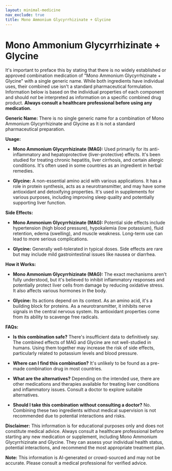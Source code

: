 ```yaml
---
layout: minimal-medicine
nav_exclude: true
title: Mono Ammonium Glycyrrhizinate + Glycine
---
```


# Mono Ammonium Glycyrrhizinate + Glycine

It's important to preface this by stating that there is no widely established or approved combination medication of "Mono Ammonium Glycyrrhizinate + Glycine" with a single generic name.  While both ingredients have individual uses, their combined use isn't a standard pharmaceutical formulation.  Information below is based on the individual properties of each component and should *not* be interpreted as information on a specific combined drug product.  **Always consult a healthcare professional before using any medication.**

**Generic Name:**  There is no single generic name for a combination of Mono Ammonium Glycyrrhizinate and Glycine as it is not a standard pharmaceutical preparation.


**Usage:**

* **Mono Ammonium Glycyrrhizinate (MAG):**  Used primarily for its anti-inflammatory and hepatoprotective (liver-protective) effects. It's been studied for treating chronic hepatitis, liver cirrhosis, and certain allergic conditions.  It's often used in some countries as an ingredient in herbal remedies.

* **Glycine:** A non-essential amino acid with various applications. It has a role in protein synthesis, acts as a neurotransmitter, and may have some antioxidant and detoxifying properties.  It's used in supplements for various purposes, including improving sleep quality and potentially supporting liver function.


**Side Effects:**

* **Mono Ammonium Glycyrrhizinate (MAG):**  Potential side effects include hypertension (high blood pressure), hypokalemia (low potassium), fluid retention, edema (swelling), and muscle weakness. Long-term use can lead to more serious complications.

* **Glycine:** Generally well-tolerated in typical doses.  Side effects are rare but may include mild gastrointestinal issues like nausea or diarrhea.


**How it Works:**

* **Mono Ammonium Glycyrrhizinate (MAG):**  The exact mechanisms aren't fully understood, but it's believed to inhibit inflammatory responses and potentially protect liver cells from damage by reducing oxidative stress.  It also affects various hormones in the body.

* **Glycine:**  Its actions depend on its context. As an amino acid, it's a building block for proteins. As a neurotransmitter, it inhibits nerve signals in the central nervous system. Its antioxidant properties come from its ability to scavenge free radicals.


**FAQs:**

* **Is this combination safe?**  There's insufficient data to definitively say. The combined effects of MAG and Glycine are not well-studied in humans.  Using them together may increase the risk of side effects, particularly related to potassium levels and blood pressure.

* **Where can I find this combination?** It's unlikely to be found as a pre-made combination drug in most countries.

* **What are the alternatives?**  Depending on the intended use, there are other medications and therapies available for treating liver conditions and inflammatory issues.  Consult a doctor to explore suitable alternatives.

* **Should I take this combination without consulting a doctor?**  No.  Combining these two ingredients without medical supervision is not recommended due to potential interactions and risks.


**Disclaimer:**  This information is for educational purposes only and does not constitute medical advice. Always consult a healthcare professional before starting any new medication or supplement, including Mono Ammonium Glycyrrhizinate and Glycine. They can assess your individual health status, potential interactions, and recommend the most appropriate treatment plan.


**Note:** This information is AI-generated or crowd-sourced and may not be accurate. Please consult a medical professional for verified advice.